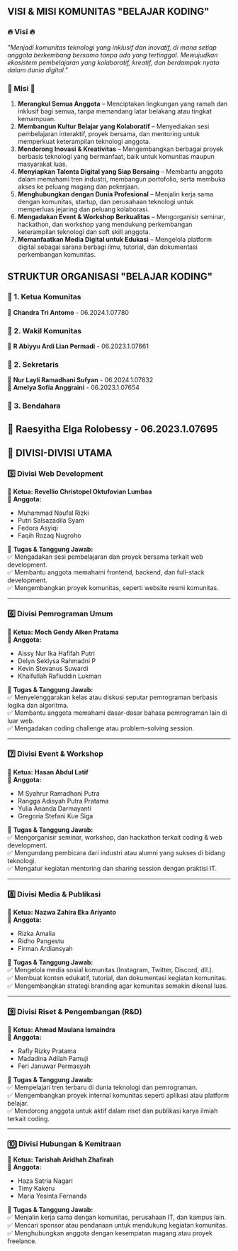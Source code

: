 ## **VISI & MISI KOMUNITAS "BELAJAR KODING"**  

### **🔥 Visi 🔥**  
*"Menjadi komunitas teknologi yang inklusif dan inovatif, di mana setiap anggota berkembang bersama tanpa ada yang tertinggal. Mewujudkan ekosistem pembelajaran yang kolaboratif, kreatif, dan berdampak nyata dalam dunia digital."*  

### **🚀 Misi 🚀**  
1. **Merangkul Semua Anggota** – Menciptakan lingkungan yang ramah dan inklusif bagi semua, tanpa memandang latar belakang atau tingkat kemampuan.  
2. **Membangun Kultur Belajar yang Kolaboratif** – Menyediakan sesi pembelajaran interaktif, proyek bersama, dan mentoring untuk memperkuat keterampilan teknologi anggota.  
3. **Mendorong Inovasi & Kreativitas** – Mengembangkan berbagai proyek berbasis teknologi yang bermanfaat, baik untuk komunitas maupun masyarakat luas.  
4. **Menyiapkan Talenta Digital yang Siap Bersaing** – Membantu anggota dalam memahami tren industri, membangun portofolio, serta membuka akses ke peluang magang dan pekerjaan.  
5. **Menghubungkan dengan Dunia Profesional** – Menjalin kerja sama dengan komunitas, startup, dan perusahaan teknologi untuk memperluas jejaring dan peluang kolaborasi.  
6. **Mengadakan Event & Workshop Berkualitas** – Mengorganisir seminar, hackathon, dan workshop yang mendukung perkembangan keterampilan teknologi dan soft skill anggota.  
7. **Memanfaatkan Media Digital untuk Edukasi** – Mengelola platform digital sebagai sarana berbagi ilmu, tutorial, dan dokumentasi perkembangan komunitas.  

## **STRUKTUR ORGANISASI "BELAJAR KODING"**  

### **🔹 1. Ketua Komunitas**  
📌 **Chandra Tri Antomo** - 06.2024.1.07780  

### **🔹 2. Wakil Komunitas**  
📌 **R Abiyyu Ardi Lian Permadi** - 06.2023.1.07661  

### **🔹 2. Sekretaris**  
📌 **Nur Layli Ramadhani Sufyan** - 06.2024.1.07832  
📌 **Amelya Sofia Anggraini** - 06.2023.1.07654

### **🔹 3. Bendahara**  
📌 **Raesyitha Elga Rolobessy** - 06.2023.1.07695
---

## **🔹 DIVISI-DIVISI UTAMA**  

### **5️⃣ Divisi Web Development**  
📌 **Ketua:** **Revellio Christopel Oktufovian Lumbaa**  
📌 **Anggota:**  
- Muhammad Naufal Rizki  
- Putri Salsazadila Syam
- Fedora Asyiqi  
- Faqih Rozaq Nugroho

📌 **Tugas & Tanggung Jawab:**  
✅ Mengadakan sesi pembelajaran dan proyek bersama terkait web development.  
✅ Membantu anggota memahami frontend, backend, dan full-stack development.  
✅ Mengembangkan proyek komunitas, seperti website resmi komunitas.  

---

### **6️⃣ Divisi Pemrograman Umum**  
📌 **Ketua:** **Moch Gendy Alken Pratama**  
📌 **Anggota:**  
- Aissy Nur Ika Hafifah Putri
- Delyn Seklysa Rahmadni P  
- Kevin Stevanus Suwardi  
- Khaifullah Rafiuddin Lukman

📌 **Tugas & Tanggung Jawab:**  
✅ Menyelenggarakan kelas atau diskusi seputar pemrograman berbasis logika dan algoritma.  
✅ Membantu anggota memahami dasar-dasar bahasa pemrograman lain di luar web.  
✅ Mengadakan coding challenge atau problem-solving session.  

---

### **7️⃣ Divisi Event & Workshop**  
📌 **Ketua:** **Hasan Abdul Latif**  
📌 **Anggota:**  
- M Syahrur Ramadhani Putra
- Rangga Adisyah Putra Pratama
- Yulia Ananda Darmayanti 
- Gregoria Stefani Kue Siga

📌 **Tugas & Tanggung Jawab:**  
✅ Mengorganisir seminar, workshop, dan hackathon terkait coding & web development.  
✅ Mengundang pembicara dari industri atau alumni yang sukses di bidang teknologi.  
✅ Mengatur kegiatan mentoring dan sharing session dengan praktisi IT.  

---

### **8️⃣ Divisi Media & Publikasi**  
📌 **Ketua:** **Nazwa Zahira Eka Ariyanto**  
📌 **Anggota:**
- Rizka Amalia
- Ridho Pangestu
- Firman Ardiansyah

📌 **Tugas & Tanggung Jawab:**  
✅ Mengelola media sosial komunitas (Instagram, Twitter, Discord, dll.).  
✅ Membuat konten edukatif, tutorial, dan dokumentasi kegiatan komunitas.  
✅ Mengembangkan strategi branding agar komunitas semakin dikenal luas.  

---

### **9️⃣ Divisi Riset & Pengembangan (R&D)**  
📌 **Ketua:** **Ahmad Maulana Ismaindra**  
📌 **Anggota:**
- Rafly Rizky Pratama
- Madadina Adilah Pamuji
- Feri Januwar Permasyah

📌 **Tugas & Tanggung Jawab:**  
✅ Mempelajari tren terbaru di dunia teknologi dan pemrograman.  
✅ Mengembangkan proyek internal komunitas seperti aplikasi atau platform belajar.  
✅ Mendorong anggota untuk aktif dalam riset dan publikasi karya ilmiah terkait coding.  

---

### **🔟 Divisi Hubungan & Kemitraan**  
📌 **Ketua:** **Tarishah Aridhah Zhafirah**  
📌 **Anggota:**  
- Haza Satria Nagari
- Timy Kakeru
- Maria Yesinta Fernanda 

📌 **Tugas & Tanggung Jawab:**  
✅ Menjalin kerja sama dengan komunitas, perusahaan IT, dan kampus lain.  
✅ Mencari sponsor atau pendanaan untuk mendukung kegiatan komunitas.  
✅ Menghubungkan anggota dengan kesempatan magang atau proyek freelance. 